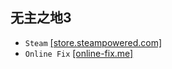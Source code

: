 ## 无主之地3
* `Steam` [[store.steampowered.com]](https://store.steampowered.com/app/397540/3/)
* `Online Fix` [[online-fix.me]](https://online-fix.me/games/shooter/16190-borderlands-3-po-seti.html)